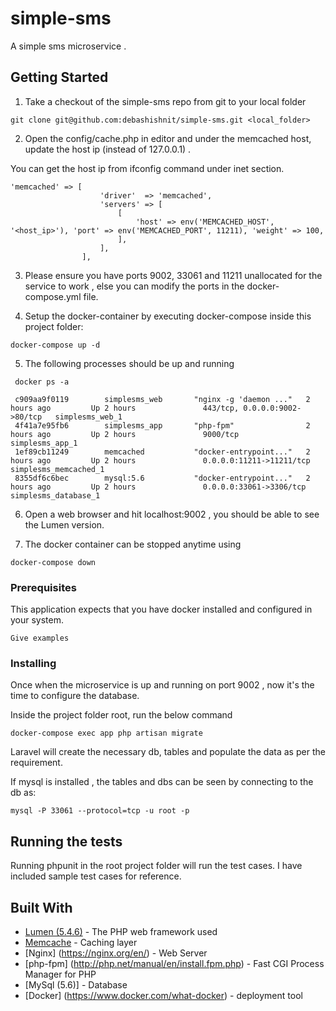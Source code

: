 # simple-sms

A simple sms microservice .

## Getting Started

1. Take a checkout of the simple-sms repo from git to your local folder

```
git clone git@github.com:debashishnit/simple-sms.git <local_folder>
```
2. Open the config/cache.php in editor and under the memcached host, update the host ip (instead of 127.0.0.1) .

You can get the host ip from ifconfig command under inet section.

```
'memcached' => [
                    'driver'  => 'memcached',
                    'servers' => [
                        [
                            'host' => env('MEMCACHED_HOST', '<host_ip>'), 'port' => env('MEMCACHED_PORT', 11211), 'weight' => 100,
                        ],
                    ],
                ],
```

3. Please ensure you have ports 9002, 33061 and 11211 unallocated for the service to work , else you can modify the ports in the docker-compose.yml file.

4. Setup the docker-container by executing docker-compose inside this project folder:

```
docker-compose up -d
```

5. The following processes should be up and running

```
 docker ps -a

 c909aa9f0119        simplesms_web       "nginx -g 'daemon ..."   2 hours ago         Up 2 hours               443/tcp, 0.0.0.0:9002->80/tcp   simplesms_web_1
 4f41a7e95fb6        simplesms_app       "php-fpm"                2 hours ago         Up 2 hours               9000/tcp                        simplesms_app_1
 1ef89cb11249        memcached           "docker-entrypoint..."   2 hours ago         Up 2 hours               0.0.0.0:11211->11211/tcp        simplesms_memcached_1
 8355df6c6bec        mysql:5.6           "docker-entrypoint..."   2 hours ago         Up 2 hours               0.0.0.0:33061->3306/tcp         simplesms_database_1
```

6. Open a web browser and hit localhost:9002 , you should be able to see the Lumen version.

7. The docker container can be stopped anytime using

```
docker-compose down
```

### Prerequisites

This application expects that you have docker installed and configured in your system.

```
Give examples
```

### Installing

Once when the microservice is up and running on port 9002 , now it's the time to configure the database.

Inside the project folder root, run the below command

```
docker-compose exec app php artisan migrate
```
Laravel will create the necessary db, tables and populate the data as per the requirement.

If mysql is installed , the tables and dbs can be seen by connecting to the db as:

```
mysql -P 33061 --protocol=tcp -u root -p
```

## Running the tests

Running phpunit in the root project folder will run the test cases. I have included sample test cases for reference.

## Built With

* [Lumen (5.4.6)](https://lumen.laravel.com/docs/5.4) - The PHP web framework used
* [Memcache](https://memcached.org/downloads) - Caching layer
* [Nginx] (https://nginx.org/en/) - Web Server
* [php-fpm] (http://php.net/manual/en/install.fpm.php) - Fast CGI Process Manager for PHP
* [MySql (5.6)] - Database
* [Docker] (https://www.docker.com/what-docker) - deployment tool

